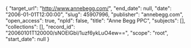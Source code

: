 {
  "target_url": "http://www.annebegg.com/", 
  "end_date": null, 
  "date": "2006-01-01T12:00:00", 
  "slug": 45907996, 
  "publisher": "annebegg.com", 
  "open_access": true, 
  "npld": false, 
  "title": "Anne Begg PPC", 
  "subjects": [], 
  "collections": [], 
  "record_id": "20060101T120000/sNOElGbl/1uzf6ykLuO4ew==", 
  "scope": "root", 
  "start_date": null
}

